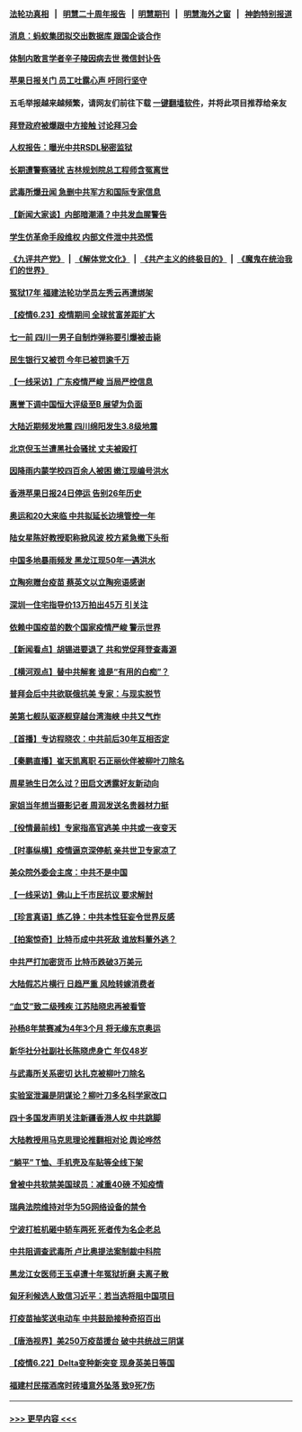 #### [法轮功真相](https://github.com/gfw-breaker/truth/blob/master/README.md?t=0) &nbsp;&nbsp;|&nbsp;&nbsp; [明慧二十周年报告](https://github.com/gfw-breaker/mh-reports/blob/master/README.md?t=0) &nbsp;&nbsp;|&nbsp;&nbsp;[明慧期刊](https://github.com/gfw-breaker/mh-qikan) &nbsp;&nbsp;|&nbsp;&nbsp; [明慧海外之窗](https://github.com/gfw-breaker/mh-news/blob/master/README.md?t=0) &nbsp;&nbsp;|&nbsp;&nbsp; [神韵特别报道](https://github.com/gfw-breaker/mh-news/blob/master/shenyun.md?t=0)
#### [消息：蚂蚁集团拟交出数据库 跟国企谈合作](../pages/nsc413/n13042441.md?t=06240052) 
#### [体制内敢言学者辛子陵因病去世 微信封讣告](../pages/nsc413/n13042253.md?t=06240052) 
#### [苹果日报关门 员工吐露心声 吁同行坚守](../pages/nsc413/n13041284.md?t=06240052) 
#### 五毛举报越来越频繁，请网友们前往下载 [一键翻墙软件](https://github.com/gfw-breaker/ssr-accounts)，并将此项目推荐给亲友
#### [拜登政府被爆跟中方接触 讨论拜习会](../pages/nsc413/n13042415.md?t=06240052) 
#### [人权报告：曝光中共RSDL秘密监狱](../pages/nsc413/n13041893.md?t=06240052) 
#### [长期遭警察骚扰 吉林规划院总工程师含冤离世](../pages/nsc413/n13039001.md?t=06240052) 
#### [武毒所爆丑闻 急删中共军方和国际专家信息](../pages/nsc413/n13042124.md?t=06240052) 
#### [【新闻大家谈】内部暗潮涌？中共发血腥警告](../pages/nsc413/n13041847.md?t=06240052) 
#### [学生仿革命手段维权 内部文件泄中共恐慌](../pages/nsc413/n13041887.md?t=06240052) 
#### [《九评共产党》](https://github.com/begood0513/9ping.md/blob/master/README.md) &nbsp;|&nbsp; [《解体党文化》](../../../../jtdwh.md/blob/master/README.md)  &nbsp;|&nbsp; [《共产主义的终极目的》](../../../../gczydzjmd.md/blob/master/README.md) &nbsp;|&nbsp; [《魔鬼在统治我们的世界》](../../../../mgztzwmdsj.md/blob/master/README.md) 
#### [冤狱17年 福建法轮功学员左秀云再遭绑架](../pages/nsc413/n13039942.md?t=06240052) 
#### [【疫情6.23】疫情期间 全球贫富差距扩大](../pages/nsc413/n13041368.md?t=06240052) 
#### [七一前 四川一男子自制炸弹称要引爆被击毙](../pages/nsc413/n13041327.md?t=06240052) 
#### [民生银行又被罚 今年已被罚逾千万](../pages/nsc413/n13041313.md?t=06240052) 
#### [【一线采访】广东疫情严峻 当局严控信息](../pages/nsc413/n13041142.md?t=06240052) 
#### [惠誉下调中国恒大评级至B 展望为负面](../pages/nsc413/n13040781.md?t=06240052) 
#### [大陆近期频发地震 四川绵阳发生3.8级地震](../pages/nsc413/n13041132.md?t=06240052) 
#### [北京倪玉兰遭黑社会骚扰 丈夫被殴打](../pages/nsc413/n13041130.md?t=06240052) 
#### [因降雨内蒙学校四百余人被困 嫩江现编号洪水](../pages/nsc413/n13040876.md?t=06240052) 
#### [香港苹果日报24日停运 告别26年历史](../pages/nsc413/n13040834.md?t=06240052) 
#### [奥运和20大来临 中共拟延长边境管控一年](../pages/nsc413/n13040717.md?t=06240052) 
#### [陆女星陈好教授职称掀风波 校方紧急撤下头衔](../pages/nsc413/n13040404.md?t=06240052) 
#### [中国多地暴雨频发 黑龙江现50年一遇洪水](../pages/nsc413/n13039743.md?t=06240052) 
#### [立陶宛赠台疫苗 蔡英文以立陶宛语感谢](../pages/nsc413/n13040704.md?t=06240052) 
#### [深圳一住宅指导价13万拍出45万 引关注](../pages/nsc413/n13040545.md?t=06240052) 
#### [依赖中国疫苗的数个国家疫情严峻 警示世界](../pages/nsc413/n13040571.md?t=06240052) 
#### [【新闻看点】胡锡进要退了 共和党促拜登查毒源](../pages/nsc413/n13040286.md?t=06240052) 
#### [【横河观点】替中共解套 谁是“有用的白痴”？](../pages/nsc413/n13040362.md?t=06240052) 
#### [普拜会后中共欲联俄抗美 专家：与现实脱节](../pages/nsc413/n13040336.md?t=06240052) 
#### [美第七舰队驱逐舰穿越台湾海峡 中共又气炸](../pages/nsc413/n13040436.md?t=06240052) 
#### [【首播】专访程晓农：中共前后30年互相否定](../pages/nsc413/n13040115.md?t=06240052) 
#### [【秦鹏直播】崔天凯离职 石正丽伙伴被柳叶刀除名](../pages/nsc413/n13040325.md?t=06240052) 
#### [周星驰生日怎么过？田启文透露好友新动向](../pages/nsc413/n13040258.md?t=06240052) 
#### [家姐当年想当摄影记者 周润发送名贵器材力挺](../pages/nsc413/n13040043.md?t=06240052) 
#### [【役情最前线】专家指高官逃美 中共或一夜变天](../pages/nsc413/n13040237.md?t=06240052) 
#### [【时事纵横】疫情逼京深停航 亲共世卫专家凉了](../pages/nsc413/n13040311.md?t=06240052) 
#### [美众院外委会主席：中共不是中国](../pages/nsc413/n13040255.md?t=06240052) 
#### [【一线采访】佛山上千市民抗议 要求解封](../pages/nsc413/n13040173.md?t=06240052) 
#### [【珍言真语】练乙铮：中共本性狂妄令世界反感](../pages/nsc413/n13039778.md?t=06240052) 
#### [【拍案惊奇】比特币成中共死敌 谁放料董外逃？](../pages/nsc413/n13038305.md?t=06240052) 
#### [中共严打加密货币 比特币跌破3万美元](../pages/nsc413/n13040055.md?t=06240052) 
#### [大陆假芯片横行 日趋严重 风险转嫁消费者](../pages/nsc413/n13039969.md?t=06240052) 
#### [“血艾”致二级残疾 江苏陆晓忠再被看管](../pages/nsc413/n13037607.md?t=06240052) 
#### [孙杨8年禁赛减为4年3个月 将无缘东京奥运](../pages/nsc413/n13039971.md?t=06240052) 
#### [新华社分社副社长陈晓虎身亡 年仅48岁](../pages/nsc413/n13039675.md?t=06240052) 
#### [与武毒所关系密切 达扎克被柳叶刀除名](../pages/nsc413/n13039303.md?t=06240052) 
#### [实验室泄漏是阴谋论？柳叶刀多名科学家改口](../pages/nsc413/n13039794.md?t=06240052) 
#### [四十多国发声明关注新疆香港人权 中共跳脚](../pages/nsc413/n13039918.md?t=06240052) 
#### [大陆教授用马克思理论推翻相对论 舆论哗然](../pages/nsc413/n13039685.md?t=06240052) 
#### [“躺平” T恤、手机壳及车贴等全线下架](../pages/nsc413/n13039843.md?t=06240052) 
#### [曾被中共软禁美国球员：减重40磅 不知疫情](../pages/nsc413/n13039802.md?t=06240052) 
#### [瑞典法院维持对华为5G网络设备的禁令](../pages/nsc413/n13039708.md?t=06240052) 
#### [宁波打桩机砸中轿车两死 死者传为名企老总](../pages/nsc413/n13039747.md?t=06240052) 
#### [中共阻调查武毒所 卢比奥提法案制裁中科院](../pages/nsc413/n13039676.md?t=06240052) 
#### [黑龙江女医师王玉卓遭十年冤狱折磨 夫离子散](../pages/nsc413/n13037253.md?t=06240052) 
#### [匈牙利候选人致信习近平：若当选将阻中国项目](../pages/nsc413/n13039711.md?t=06240052) 
#### [打疫苗抽奖送电动车 中共鼓励接种奇招百出](../pages/nsc413/n13039352.md?t=06240052) 
#### [【唐浩视界】美250万疫苗援台 破中共统战三阴谋](../pages/nsc413/n13039409.md?t=06240052) 
#### [【疫情6.22】Delta变种新突变 现身英美日等国](../pages/nsc413/n13039134.md?t=06240052) 
#### [福建村民摆酒席时砖墙意外坠落 致9死7伤](../pages/nsc413/n13039190.md?t=06240052) 

----
#### [ >>> 更早内容 <<< ](../indexes/nsc413-earlier.md)
